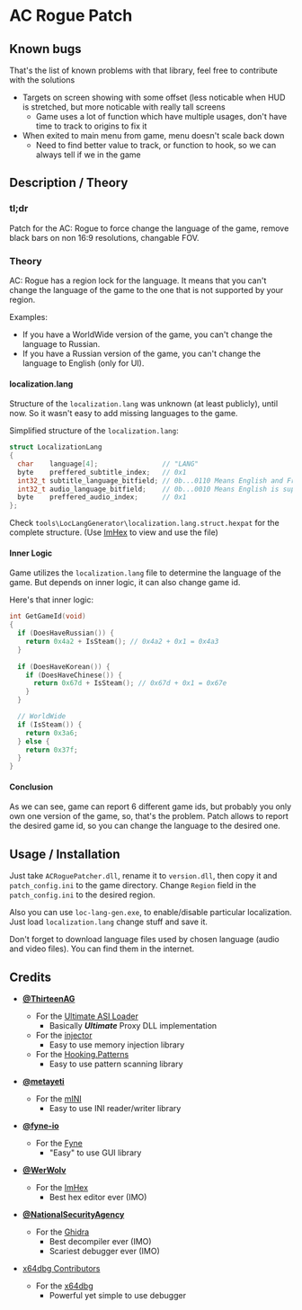 # AC Rogue Patch

## Known bugs

That's the list of known problems with that library, feel free to contribute with the solutions

- Targets on screen showing with some offset (less noticable when HUD is stretched, but more noticable with really tall screens
  - Game uses a lot of function which have multiple usages, don't have time to track to origins to fix it
- When exited to main menu from game, menu doesn't scale back down
  - Need to find better value to track, or function to hook, so we can always tell if we in the game

## Description / Theory

### tl;dr

Patch for the AC: Rogue to force change the language of the game, remove black bars on non 16:9 resolutions, changable FOV.

### Theory

AC: Rogue has a region lock for the language. It means that you can't change the language of the game to the one that is not supported by your region.

Examples:

- If you have a WorldWide version of the game, you can't change the language to Russian.
- If you have a Russian version of the game, you can't change the language to English (only for UI).

#### localization.lang

Structure of the `localization.lang` was unknown (at least publicly), until now. So it wasn't easy to add missing languages to the game.

Simplified structure of the `localization.lang`:

```cpp
struct LocalizationLang
{
  char    language[4];                // "LANG"
  byte    preffered_subtitle_index;   // 0x1
  int32_t subtitle_language_bitfield; // 0b...0110 Means English and French is supported
  int32_t audio_language_bitfield;    // 0b...0010 Means English is supported
  byte    preffered_audio_index;      // 0x1
};
```

Check `tools\LocLangGenerator\localization.lang.struct.hexpat` for the complete structure. (Use [ImHex](https://github.com/WerWolv/ImHex) to view and use the file)

#### Inner Logic

Game utilizes the `localization.lang` file to determine the language of the game. But depends on inner logic, it can also change game id.

Here's that inner logic:

```cpp
int GetGameId(void)
{  
  if (DoesHaveRussian()) {
    return 0x4a2 + IsSteam(); // 0x4a2 + 0x1 = 0x4a3
  }
  
  if (DoesHaveKorean()) {
    if (DoesHaveChinese()) {
      return 0x67d + IsSteam(); // 0x67d + 0x1 = 0x67e
    }
  }

  // WorldWide
  if (IsSteam()) {
    return 0x3a6;
  } else {
    return 0x37f;
  }
}
```

#### Conclusion

As we can see, game can report 6 different game ids, but probably you only own one version of the game, so, that's the problem. Patch allows to report the desired game id, so you can change the language to the desired one.

## Usage / Installation

Just take `ACRoguePatcher.dll`, rename it to `version.dll`, then copy it and `patch_config.ini` to the game directory. Change `Region` field in the `patch_config.ini` to the desired region.

Also you can use `loc-lang-gen.exe`, to enable/disable particular localization. Just load `localization.lang` change stuff and save it.

Don't forget to download language files used by chosen language (audio and video files). You can find them in the internet.

## Credits

- [**@ThirteenAG**](https://github.com/ThirteenAG)
  - For the [Ultimate ASI Loader](https://github.com/ThirteenAG/Ultimate-ASI-Loader)
    - Basically ***Ultimate*** Proxy DLL implementation
  - For the [injector](https://github.com/ThirteenAG/injector)
    - Easy to use memory injection library
  - For the [Hooking.Patterns](https://github.com/ThirteenAG/Hooking.Patterns)
    - Easy to use pattern scanning library

- [**@metayeti**](https://github.com/metayeti)
  - For the [mINI](https://github.com/metayeti/mINI)
    - Easy to use INI reader/writer library

- [**@fyne-io**](https://github.com/fyne-io)
  - For the [Fyne](https://fyne.io)
    - "Easy" to use GUI library

- [**@WerWolv**](https://github.com/WerWolv)
  - For the [ImHex](https://github.com/WerWolv/ImHex)
    - Best hex editor ever (IMO)

- [**@NationalSecurityAgency**](https://github.com/NationalSecurityAgency)
  - For the [Ghidra](https://github.com/NationalSecurityAgency/ghidra)
    - Best decompiler ever (IMO)
    - Scariest debugger ever (IMO)

- [x64dbg Contributors](https://x64dbg.com/#credits)
  - For the [x64dbg](https://x64dbg.com)
    - Powerful yet simple to use debugger
